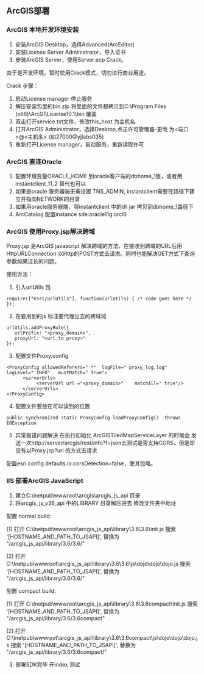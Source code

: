 ## ArcGIS部署 ##

### ArcGIS 本地开发环境安装 ###

1. 安装ArcGIS Desktop，选择Advanced(ArcEditor)
2. 安装License Server Administrator，导入证书
3. 安装ArcGIS Server，使用Server.ecp Crack。

由于是开发环境，暂时使用Crack模式，切勿进行商业用途。

Crack 步骤：

1. 启动License manager 停止服务
2. 解压安装包里的bin.zip 将里面的文件都拷贝到C:\Program Files (x86)\ArcGI\License10.1\bin 覆盖
3. 双击打开service.txt文件，修改this_host 为主机名
4. 打开ArcGIS Administrator，选择Desktop,点击许可管理器-更改 为<端口>@<主机名> (如27000@yjlabs035)
5. 重新打开License manager，启动服务，重新读取许可

### ArcGIS 直连Oracle ###

1. 配置环境变量ORACLE_HOME  到oracle客户端的dbhome_1层，或者用instantclient_11_2 替代也可以
2. 如果是oracle 服务器端无需设置 TNS_ADMIN, instantclient需要在路径下建立并指向NETWORK的目录
3. 如果用oracle服务器端，将instantclient 中的dll jar 拷贝到dbhome_1路径下
4. ArcCatalog 配置instance sde:oracle11g:orcl6

### ArcGIS 使用Proxy.jsp解决跨域 ###

Proxy.jsp 是ArcGIS javascript 解决跨域的方法，在接收到跨域的URL后用HttpURLConnection 以Http的POST方式去请求。同时也能解决GET方式下查询参数如果过长的问题。

使用方法：

1. 引入urlUtils 包
```
require(["esri/urlUtils"], function(urlUtils) { /* code goes here */ });
```

2. 在要用到的js 标注要代理出去的跨域域
```
urlUtils.addProxyRule({
   urlPrefix: "<proxy_domain>",
   proxyUrl: "<url_to_proxy>"
});
```

3. 配置文件Proxy.config
```
<ProxyConfig allowedReferers=" *"  logFile=" proxy_log.log"   logLevel=" INFO"   mustMatch=" true">
      <serverUrls>
           <serverUrl url ="<proxy_domain>"    matchAll=" true"/>
      </serverUrls>
</ProxyConfig>
```

4. 配置文件要放在可以读到的位置
```
public synchronized static ProxyConfig loadProxyConfig()  throws IOException
```

5. 异常报错问题解决
在执行初始化 ArcGISTiledMapServiceLayer 的时候会 发送一次http://server/arcgis/rest/info?f=json去测试是否支持CORS，但是却没有以Proxy.jsp?url 的方式去请求

配置esri.config.defaults.io.corsDetection=false，使其忽略。



### IIS 部署ArcGIS JavaScript ###

1. 建立C:\inetpub\wwwroot\arcgis\arcgis_js_api 目录
2. 将arcgis_js_v36_api 中的LIBRARY 目录解压进去 修改文件夹中地址

配置 normal build:

  (1) 打开 C:\Inetpub\wwwroot\arcgis_js_api\library\3.6\3.6\init.js 搜索 '[HOSTNAME_AND_PATH_TO_JSAPI]', 替换为 "<myserver>/arcgis_js_api/library/3.6/3.6/"

  (2) 打开 C:\Inetpub\wwwroot\arcgis_js_api\library\3.6\3.6\js\dojo\dojo\dojo.js 搜索 '[HOSTNAME_AND_PATH_TO_JSAPI]', 替换为 "<myserver>/arcgis_js_api/library/3.6/3.6/"

配置 compact build:

  (1) 打开 C:\Inetpub\wwwroot\arcgis_js_api\library\3.6\3.6compact\init.js 搜索 '[HOSTNAME_AND_PATH_TO_JSAPI]', 替换为 "<myserver>/arcgis_js_api/library/3.6/3.6compact"

  (2).打开 C:\Inetpub\wwwroot\arcgis_js_api\library\3.6\3.6compact\js\dojo\dojo\dojo.js 搜索 '[HOSTNAME_AND_PATH_TO_JSAPI]', 替换为 "<myserver>/arcgis_js_api/library/3.6/3.6compact/"

3. 部署SDK完毕 开index 测试